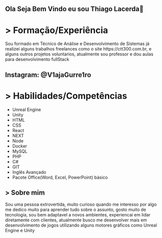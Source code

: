 <h2>Ola Seja Bem Vindo eu sou <strong>Thiago Lacerda</strong>👋</h2> 

<h1>> Formação/Experiência </h1>
<p>Sou formado em Técnico de Análise e Desenvolvimento de Sistemas já realizei alguns trabalhos freelances como o site https://ctt300.com.br, e alguns outros projetos voluntarios, atualmente sou professor e dou aulas para desenvolvimento fullStack</p>

<!--site: https://github.com/ViajaGuerreiro -->
<h2>Instagram: @V1ajaGurre1ro</h2>

<h1>> Habilidades/Competências</h1>
<ul>
  <li>Unreal Engine</li>
  <li>Unity</li>
  <li>HTML</li>
  <li>CSS</li>
  <liJavaScriptli>
  <li>React</li>
  <li>NEXT</li>
  <li>Node</li>
  <li>Docker</li>
  <li>MySQL</li>
  <li>PHP</li>
  <li>C#</li>
  <li>GIT</li>
  <li>Inglês Avançado</li>
  <li>Pacote Office(Word, Excel, PowerPoint) básico</li>
</ul>

<h2>> Sobre mim</h2>
<p>Sou uma pessoa extrovertida, muito curioso quando me interesso por algo me dedico muito para aprender tudo sobre o assunto,
gosto muito de tecnologia, sou bem adaptavel a novos ambientes, experiencai em lidar diretamente com clientes, atualmente busco me desenvolver mais em desenvolvimento de jogos utilizando alguns motores gráficos como Unreal Engine e Unity</p>
